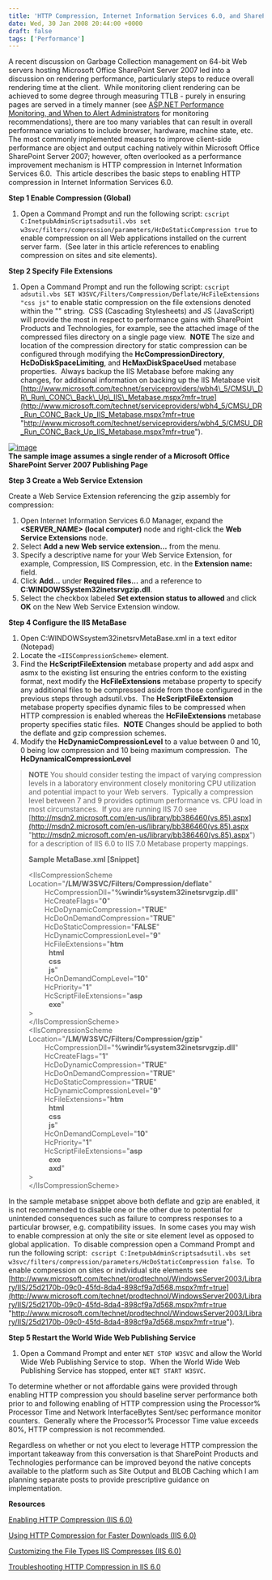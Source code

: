 ```yaml
---
title: 'HTTP Compression, Internet Information Services 6.0, and SharePoint Products and Technologies'
date: Wed, 30 Jan 2008 20:44:00 +0000
draft: false
tags: ['Performance']
---
```


A recent discussion on Garbage Collection management on 64-bit Web servers hosting Microsoft Office SharePoint Server 2007 led into a discussion on rendering performance, particularly steps to reduce overall rendering time at the client.  While monitoring client rendering can be achieved to some degree through measuring TTLB - purely in ensuring pages are served in a timely manner (see [ASP.NET Performance Monitoring, and When to Alert Administrators](http://msdn2.microsoft.com/en-us/library/ms972959.aspx) for monitoring recommendations), there are too many variables that can result in overall performance variations to include browser, hardware, machine state, etc.  The most commonly implemented measures to improve client-side performance are object and output caching natively within Microsoft Office SharePoint Server 2007; however, often overlooked as a performance improvement mechanism is HTTP compression in Internet Information Services 6.0.  This article describes the basic steps to enabling HTTP compression in Internet Information Services 6.0.

**Step 1 Enable Compression (Global)**

1.  Open a Command Prompt and run the following script: `cscript C:InetpubAdminScriptsadsutil.vbs set w3svc/filters/compression/parameters/HcDoStaticCompression true` to enable compression on all Web applications installed on the current server farm.  (See later in this article references to enabling compression on sites and site elements).

**Step 2 Specify File Extensions**

1.  Open a Command Prompt and run the following script: `cscript adsutil.vbs SET W3SVC/Filters/Compression/Deflate/HcFileExtensions "css js"` to enable static compression on the file extensions denoted within the "" string.  CSS (Cascading Stylesheets) and JS (JavaScript) will provide the most in respect to performance gains with SharePoint Products and Technologies, for example, see the attached image of the compressed files directory on a single page view.  **NOTE** The size and location of the compression directory for static compression can be configured through modifying the **HcCompressionDirectory**, **HcDoDiskSpaceLimiting**, and **HcMaxDiskSpaceUsed** metabase properties.  Always backup the IIS Metabase before making any changes, for additional information on backing up the IIS Metabase visit [http://www.microsoft.com/technet/serviceproviders/wbh4\_5/CMSU\_DR\_Run\_CONC\_Back\_Up\_IIS\_Metabase.mspx?mfr=true](http://www.microsoft.com/technet/serviceproviders/wbh4_5/CMSU_DR_Run_CONC_Back_Up_IIS_Metabase.mspx?mfr=true "http://www.microsoft.com/technet/serviceproviders/wbh4_5/CMSU_DR_Run_CONC_Back_Up_IIS_Metabase.mspx?mfr=true").

[![image](https://msdnshared.blob.core.windows.net/media/TNBlogsFS/BlogFileStorage/blogs_technet/wbaer/WindowsLiveWriter/407635c7c244_E0AB/image_thumb.png)](https://msdnshared.blob.core.windows.net/media/TNBlogsFS/BlogFileStorage/blogs_technet/wbaer/WindowsLiveWriter/407635c7c244_E0AB/image_2.png)  
**The sample image assumes a single render of a Microsoft Office SharePoint Server 2007 Publishing Page**

**Step 3 Create a Web Service Extension**

Create a Web Service Extension referencing the gzip assembly for compression:

1.  Open Internet Information Services 6.0 Manager, expand the **<SERVER\_NAME> (local computer)** node and right-click the **Web Service Extensions** node.
2.  Select **Add a new Web service extension...** from the menu.
3.  Specify a descriptive name for your Web Service Extension, for example, Compression, IIS Compression, etc. in the **Extension name:** field.
4.  Click **Add...** under **Required files...** and a reference to **C:WINDOWSSystem32inetsrvgzip.dll**.
5.  Select the checkbox labeled **Set extension status to allowed** and click **OK** on the New Web Service Extension window.

**Step 4 Configure the IIS MetaBase**

1.  Open C:WINDOWSsystem32inetsrvMetaBase.xml in a text editor (Notepad)
2.  Locate the `<IISCompressionScheme>` element.
3.  Find the **HcScriptFileExtension** metabase property and add aspx and asmx to the existing list ensuring the entries conform to the existing format, next modify the **HcFileExtensions** metabase property to specify any additional files to be compressed aside from those configured in the previous steps through adsutil.vbs.  The **HcScriptFileExtension** metabase property specifies dynamic files to be compressed when HTTP compression is enabled whereas the **HcFileExtensions** metabase property specifies static files.  **NOTE** Changes should be applied to both the deflate and gzip compression schemes.
4.  Modify the **HcDynamicCompressionLevel** to a value between 0 and 10, 0 being low compression and 10 being maximum compression.  The **HcDynamicalCompressionLevel**

> **NOTE** You should consider testing the impact of varying compression levels in a laboratory environment closely monitoring CPU utilization and potential impact to your Web servers.  Typically a compression level between 7 and 9 provides optimum performance vs. CPU load in most circumstances.  If you are running IIS 7.0 see [http://msdn2.microsoft.com/en-us/library/bb386460(vs.85).aspx](http://msdn2.microsoft.com/en-us/library/bb386460(vs.85).aspx "http://msdn2.microsoft.com/en-us/library/bb386460(vs.85).aspx") for a description of IIS 6.0 to IIS 7.0 Metabase property mappings.
> 
> **Sample MetaBase.xml \[Snippet\]**
> 
> <IIsCompressionScheme Location\="**/LM/W3SVC/Filters/Compression/deflate**"  
>         HcCompressionDll\="**%windir%system32inetsrvgzip.dll**"  
>         HcCreateFlags\="**0**"  
>         HcDoDynamicCompression\="**TRUE**"  
>         HcDoOnDemandCompression\="**TRUE**"  
>         HcDoStaticCompression\="**FALSE**"  
>         HcDynamicCompressionLevel\="**9**"  
>         HcFileExtensions\="**htm  
>             html  
>             css  
>             js**"  
>         HcOnDemandCompLevel\="**10**"  
>         HcPriority\="**1**"  
>         HcScriptFileExtensions\="**asp  
>             exe**"  
> \>  
> </IIsCompressionScheme\>  
> <IIsCompressionScheme Location\="**/LM/W3SVC/Filters/Compression/gzip**"  
>         HcCompressionDll\="**%windir%system32inetsrvgzip.dll**"  
>         HcCreateFlags\="**1**"  
>         HcDoDynamicCompression\="**TRUE**"  
>         HcDoOnDemandCompression\="**TRUE**"  
>         HcDoStaticCompression\="**TRUE**"  
>         HcDynamicCompressionLevel\="**9**"  
>         HcFileExtensions\="**htm  
>             html  
>             css  
>             js**"  
>         HcOnDemandCompLevel\="**10**"  
>         HcPriority\="**1**"  
>         HcScriptFileExtensions\="**asp  
>             exe  
>             axd**"  
> \>  
> </IIsCompressionScheme\>

In the sample metabase snippet above both deflate and gzip are enabled, it is not recommended to disable one or the other due to potential for unintended consequences such as failure to compress responses to a particular browser, e.g. compatibility issues.  In some cases you may wish to enable compression at only the site or site element level as opposed to global application.  To disable compression open a Command Prompt and run the following script:  `cscript C:InetpubAdminScriptsadsutil.vbs set w3svc/filters/compression/parameters/HcDoStaticCompression false`.  To enable compression on sites or individual site elements see [http://www.microsoft.com/technet/prodtechnol/WindowsServer2003/Library/IIS/25d2170b-09c0-45fd-8da4-898cf9a7d568.mspx?mfr=true](http://www.microsoft.com/technet/prodtechnol/WindowsServer2003/Library/IIS/25d2170b-09c0-45fd-8da4-898cf9a7d568.mspx?mfr=true "http://www.microsoft.com/technet/prodtechnol/WindowsServer2003/Library/IIS/25d2170b-09c0-45fd-8da4-898cf9a7d568.mspx?mfr=true").

**Step 5 Restart the World Wide Web Publishing Service**

1.  Open a Command Prompt and enter `NET STOP W3SVC` and allow the World Wide Web Publishing Service to stop.  When the World Wide Web Publishing Service has stopped, enter `NET START W3SVC`.

To determine whether or not affordable gains were provided through enabling HTTP compression you should baseline server performance both prior to and following enabling of HTTP compression using the Processor% Processor Time and Network InterfaceBytes Sent/sec performance monitor counters.  Generally where the Processor% Processor Time value exceeds 80%, HTTP compression is not recommended.

Regardless on whether or not you elect to leverage HTTP compression the important takeaway from this conversation is that SharePoint Products and Technologies performance can be improved beyond the native concepts available to the platform such as Site Output and BLOB Caching which I am planning separate posts to provide prescriptive guidance on implementation.

**Resources**

[Enabling HTTP Compression (IIS 6.0)](http://www.microsoft.com/technet/prodtechnol/WindowsServer2003/Library/IIS/5bce429d-c4a7-4f9e-a619-5972497b932a.mspx?mfr=true)

[Using HTTP Compression for Faster Downloads (IIS 6.0)](http://www.microsoft.com/technet/prodtechnol/WindowsServer2003/Library/IIS/25d2170b-09c0-45fd-8da4-898cf9a7d568.mspx?mfr=true)

[Customizing the File Types IIS Compresses (IIS 6.0)](http://www.microsoft.com/technet/prodtechnol/WindowsServer2003/Library/IIS/5bce429d-c4a7-4f9e-a619-5972497b932a.mspx?mfr=true)

[Troubleshooting HTTP Compression in IIS 6.0](http://blogs.msdn.com/mike/archive/2007/12/06/troubleshooting-http-compression-in-iis6.aspx)